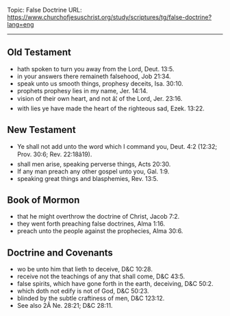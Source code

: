 Topic: False Doctrine
URL: https://www.churchofjesuschrist.org/study/scriptures/tg/false-doctrine?lang=eng

---

## Old Testament

- hath spoken to turn you away from the Lord, Deut. 13:5.
- in your answers there remaineth falsehood, Job 21:34.
- speak unto us smooth things, prophesy deceits, Isa. 30:10.
- prophets prophesy lies in my name, Jer. 14:14.
- vision of their own heart, and not â¦ of the Lord, Jer. 23:16.
- with lies ye have made the heart of the righteous sad, Ezek. 13:22.

## New Testament

- Ye shall not add unto the word which I command you, Deut. 4:2 (12:32; Prov. 30:6; Rev. 22:18â19).
- shall men arise, speaking perverse things, Acts 20:30.
- If any man preach any other gospel unto you, Gal. 1:9.
- speaking great things and blasphemies, Rev. 13:5.

## Book of Mormon

- that he might overthrow the doctrine of Christ, Jacob 7:2.
- they went forth preaching false doctrines, Alma 1:16.
- preach unto the people against the prophecies, Alma 30:6.

## Doctrine and Covenants

- wo be unto him that lieth to deceive, D&C 10:28.
- receive not the teachings of any that shall come, D&C 43:5.
- false spirits, which have gone forth in the earth, deceiving, D&C 50:2.
- which doth not edify is not of God, D&C 50:23.
- blinded by the subtle craftiness of men, D&C 123:12.
- See also 2Â Ne. 28:21; D&C 28:11.

